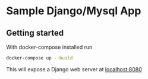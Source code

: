 # Sample Django/Mysql App

## Getting started
With docker-compose installed run
```bash
docker-compose up --build
```
This will expose a Django web server at [localhost:8080](http://localhost:8080)